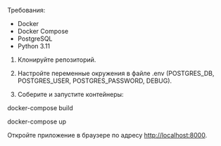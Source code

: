Требования:

- Docker
- Docker Compose
- PostgreSQL
- Python 3.11

1. Клонируйте репозиторий.

2. Настройте переменные окружения в файле .env (POSTGRES_DB, POSTGRES_USER, POSTGRES_PASSWORD, DEBUG).

3. Соберите и запустите контейнеры:

docker-compose build

docker-compose up

Откройте приложение в браузере по адресу [http://localhost:8000](http://localhost:8000).